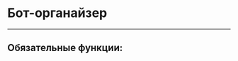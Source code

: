 Бот-органайзер
=====================
***
Обязательные функции:
-----------------------------------

